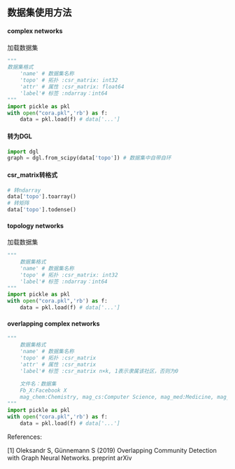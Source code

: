 ## 数据集使用方法

#### complex networks

加载数据集

```python
"""
数据集格式
    'name' # 数据集名称 
    'topo' # 拓扑 :csr_matrix: int32
    'attr' # 属性 :csr_matrix: float64
    'label'# 标签 :ndarray：int64
"""
import pickle as pkl
with open("cora.pkl",'rb') as f:
    data = pkl.load(f) # data['...']
```

#### 转为DGL

```python
import dgl
graph = dgl.from_scipy(data['topo']) # 数据集中自带自环
```

#### csr_matrix转格式

```python
# 转ndarray
data['topo'].toarray()
# 转矩阵
data['topo'].todense()
```



#### topology networks

加载数据集

```python
"""
	数据集格式
	'name' # 数据集名称 
    'topo' # 拓扑 :csr_matrix: int32
    'label'# 标签 :ndarray：int64
"""
import pickle as pkl
with open("cora.pkl",'rb') as f:
    data = pkl.load(f) # data['...']
```



#### overlapping complex networks

```python
"""
	数据集格式
	'name' # 数据集名称 
    'topo' # 拓扑 :csr_matrix
    'attr' # 属性 :csr_matrix
    'label'# 标签 :csr_matrix n×k, 1表示隶属该社区，否则为0
    
    文件名：数据集
    Fb_X:Facebook X
    mag_chem:Chemistry, mag_cs:Computer Science, mag_med:Medicine, mag_end: Engineering
"""
import pickle as pkl
with open("cora.pkl",'rb') as f:
    data = pkl.load(f) # data['...']
```

References: 

[1] Oleksandr S, Günnemann S (2019) Overlapping Community Detection with Graph Neural Networks. preprint arXiv



